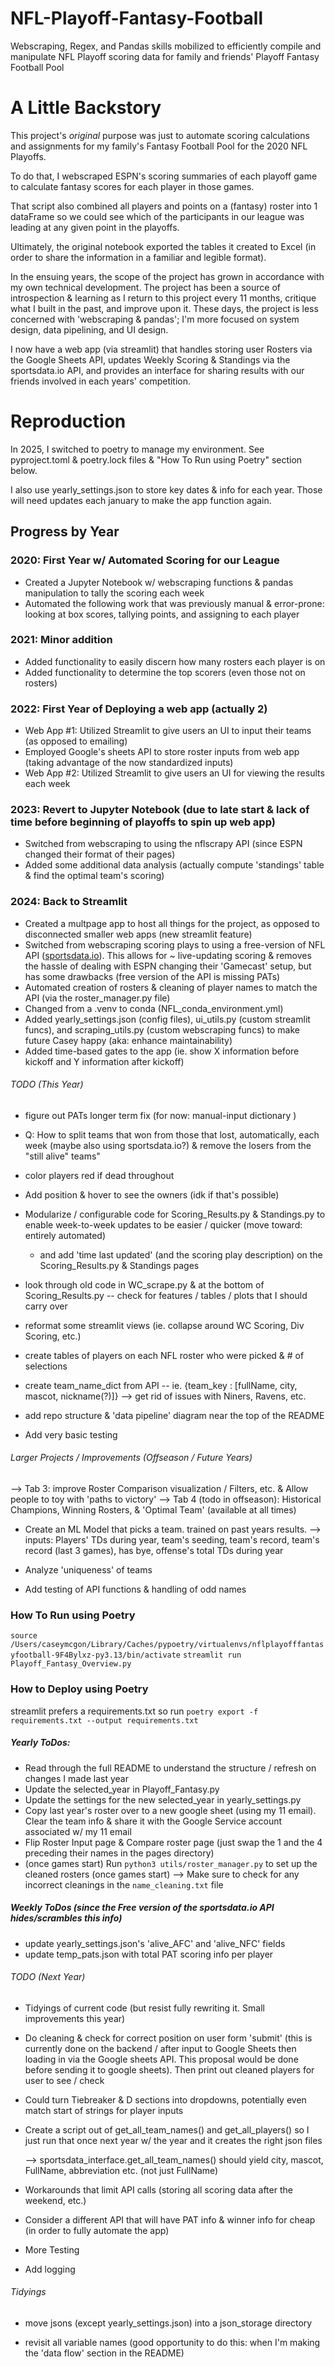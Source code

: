 # NFL-Playoff-Fantasy-Football
Webscraping, Regex, and Pandas skills mobilized to efficiently compile and manipulate NFL Playoff scoring data for family and friends' Playoff Fantasy Football Pool

# A Little Backstory

This project's *original* purpose was just to automate scoring calculations and assignments for my family's Fantasy Football Pool for the 2020 NFL Playoffs.

To do that, I webscraped ESPN's scoring summaries of each playoff game to calculate fantasy scores for each player in those games. 

That script also combined all players and points on a (fantasy) roster into 1 dataFrame so we could see which of the participants in our league was leading at any given point in the playoffs.

Ultimately, the original notebook exported the tables it created to Excel (in order to share the information in a familiar and legible format).

In the ensuing years, the scope of the project has grown in accordance with my own technical development. The project has been a source of introspection & learning as I  return to this project every 11 months, critique what I built in the past, and improve upon it. These days, the project is less concerned with 'webscraping & pandas'; I'm more focused on system design, data pipelining, and UI design.

I now have a web app (via streamlit) that handles storing user Rosters via the Google Sheets API, updates Weekly Scoring & Standings via the sportsdata.io API, and provides an interface for sharing results with our friends involved in each years' competition. 




# Reproduction

In 2025, I switched to poetry to manage my environment. See pyproject.toml & poetry.lock files & "How To Run using Poetry" section below.

I also use yearly_settings.json to store key dates & info for each year. Those will need updates each january to make the app function again.

## Progress by Year

### 2020: First Year w/ Automated Scoring for our League
- Created a Jupyter Notebook w/ webscraping functions & pandas manipulation to tally the scoring each week
- Automated the following work that was previously manual & error-prone: looking at box scores, tallying points, and assigning to each player

### 2021: Minor addition 
- Added functionality to easily discern how many rosters each player is on
- Added functionality to determine the top scorers (even those not on rosters)

### 2022: First Year of Deploying a web app (actually 2)
- Web App #1: Utilized Streamlit to give users an UI to input their teams (as opposed to emailing) 
- Employed Google's sheets API to store roster inputs from web app (taking advantage of the now standardized inputs)
- Web App #2: Utilized Streamlit to give users an UI for viewing the results each week

### 2023: Revert to Jupyter Notebook (due to late start & lack of time before beginning of playoffs to spin up web app)
- Switched from webscraping to using the nflscrapy API (since ESPN changed their format of their pages)
- Added some additional data analysis (actually compute 'standings' table & find the optimal team's scoring)

### 2024: Back to Streamlit 
- Created a multpage app to host all things for the project, as opposed to disconnected smaller web apps (new streamlit feature)
- Switched from webscraping scoring plays to using a free-version of NFL API ([sportsdata.io](https://sportsdata.io/developers/data-dictionary/nfl)). This allows for ~ live-updating scoring & removes the hassle of dealing with ESPN changing their 'Gamecast' setup, but has some drawbacks (free version of the API is missing PATs)
- Automated creation of rosters & cleaning of player names to match the API (via the roster_manager.py file)
- Changed from a .venv to conda (NFL_conda_environment.yml) 
- Added yearly_settings.json (config files), ui_utils.py (custom streamlit funcs), and scraping_utils.py (custom webscraping funcs) to make future Casey happy (aka: enhance maintainability)
- Added time-based gates to the app (ie. show X information before kickoff and Y information after kickoff)





###### TODO (This Year)

- figure out PATs longer term fix (for now: manual-input dictionary )

- Q: How to split teams that won from those that lost, automatically, each week (maybe also using sportsdata.io?) & remove the losers from the "still alive" teams"

- color players red if dead throughout

- Add position & hover to see the owners (idk if that's possible)

- Modularize / configurable code for Scoring_Results.py & Standings.py to enable week-to-week updates to be easier / quicker (move toward: entirely automated)

    - and add 'time last updated' (and the scoring play description) on the Scoring_Results.py & Standings pages

- look through old code in WC_scrape.py & at the bottom of Scoring_Results.py -- check for features / tables / plots that I should carry over

- reformat some streamlit views (ie. collapse around WC Scoring, Div Scoring, etc.)

- create tables of players on each NFL roster who were picked & # of selections 

- create team_name_dict from API -- ie. {team_key : [fullName, city, mascot, nickname(?)]} --> get rid of issues with Niners, Ravens, etc.

- add repo structure & 'data pipeline' diagram near the top of the README

- Add very basic testing


###### Larger Projects / Improvements (Offseason / Future Years)

--> Tab 3: improve Roster Comparison visualization / Filters, etc. & Allow people to toy with 'paths to victory'
--> Tab 4 (todo in offseason): Historical Champions, Winning Rosters, & 'Optimal Team' (available at all times)

- Create an ML Model that picks a team. trained on past years results. 
    --> inputs: Players' TDs during year, team's seeding, team's record, team's record (last 3 games), has bye, offense's total TDs during year

- Analyze 'uniqueness' of teams

- Add testing of API functions & handling of odd names

### How To Run using Poetry
`source /Users/caseymcgon/Library/Caches/pypoetry/virtualenvs/nflplayofffantasyfootball-9F4Bylxz-py3.13/bin/activate`
`streamlit run Playoff_Fantasy_Overview.py`

### How to Deploy using Poetry
streamlit prefers a requirements.txt so run `poetry export -f requirements.txt --output requirements.txt`


##### Yearly ToDos:

- Read through the full README to understand the structure / refresh on changes I made last year
- Update the selected_year in Playoff_Fantasy.py
- Update the settings for the new selected_year in yearly_settings.py
- Copy last year's roster over to a new google sheet (using my 11 email). Clear the team info & share it with the Google Service account associated w/ my 11 email
- Flip Roster Input page & Compare roster page (just swap the 1 and the 4 preceding their names in the pages directory)
- (once games start) Run `python3 utils/roster_manager.py` to set up the cleaned rosters (once games start)
    --> Make sure to check for any incorrect cleanings in the `name_cleaning.txt` file


##### Weekly ToDos (since the Free version of the sportsdata.io API hides/scrambles this info)
- update yearly_settings.json's 'alive_AFC' and 'alive_NFC' fields
- update temp_pats.json with total PAT scoring info per player

###### TODO (Next Year)

- Tidyings of current code (but resist fully rewriting it. Small improvements this year)

- Do cleaning & check for correct position on user form 'submit' (this is currently done on the backend / after input to Google Sheets then loading in via the Google sheets API. This proposal would be done before sending it to google sheets). Then print out cleaned players for user to see / check

- Could turn Tiebreaker & D sections into dropdowns, potentially even match start of strings for player inputs

- Create a script out of get_all_team_names() and get_all_players() so I just run that once next year w/ the year and it creates the right json files 

    --> sportsdata_interface.get_all_team_names() should yield city, mascot, FullName, abbreviation etc. (not just FullName)

- Workarounds that limit API calls (storing all scoring data after the weekend, etc.)

- Consider a different API that will have PAT info & winner info for cheap (in order to fully automate the app)

- More Testing

- Add logging


###### Tidyings 

- move jsons (except yearly_settings.json) into a json_storage directory

- revisit all variable names (good opportunity to do this: when I'm making the 'data flow' section in the README)
